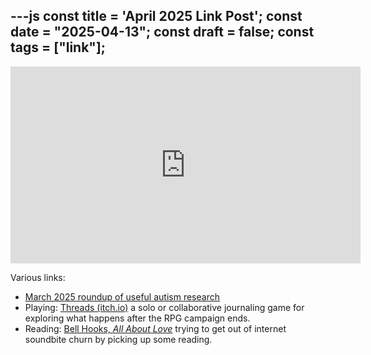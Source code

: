 ---js
const title = 'April 2025 Link Post';
const date = "2025-04-13";
const draft = false;
const tags = ["link"];
---

<iframe width="560" height="315" src="https://www.youtube.com/embed/jm-rMP9bvbU?si=wSpbOB9ColZgouJA" title="YouTube video player" frameborder="0" allow="accelerometer; autoplay; clipboard-write; encrypted-media; gyroscope; picture-in-picture; web-share" referrerpolicy="strict-origin-when-cross-origin" allowfullscreen></iframe>

Various links:

- [March 2025 roundup of useful autism research](https://ndconnection.co.uk/blog/autism-research-march-2025)
- Playing: [Threads (itch.io)](https://oddmentsoh.itch.io/threads) a solo or collaborative journaling game for exploring what happens after the RPG campaign ends.
- Reading: [Bell Hooks, *All About Love*](https://bellhooksbooks.com/product/all-about-love/) trying to get out of internet soundbite churn by picking up some reading.
